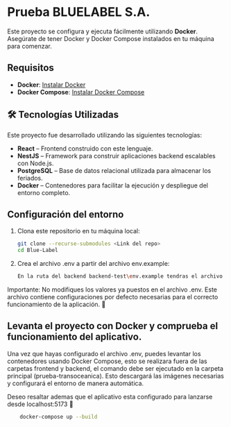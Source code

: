 # Prueba BLUELABEL S.A.

Este proyecto se configura y ejecuta fácilmente utilizando **Docker**. Asegúrate de tener Docker y Docker Compose instalados en tu máquina para comenzar.

## Requisitos

- **Docker**: [Instalar Docker](https://docs.docker.com/get-docker/)
- **Docker Compose**: [Instalar Docker Compose](https://docs.docker.com/compose/install/)

## 🛠 Tecnologías Utilizadas

Este proyecto fue desarrollado utilizando las siguientes tecnologías:

- **React** – Frontend construido con este lenguaje.
- **NestJS** – Framework para construir aplicaciones backend escalables con Node.js.
- **PostgreSQL** – Base de datos relacional utilizada para almacenar los feriados.
- **Docker** – Contenedores para facilitar la ejecución y despliegue del entorno completo.

## Configuración del entorno

1. Clona este repositorio en tu máquina local:

   ```bash
   git clone --recurse-submodules <Link del repo>
   cd Blue-Label

2. Crea el archivo .env a partir del archivo env.example:
    ```bash
    En la ruta del backend backend-test\env.example tendras el archivo que deberas modificar, simplemente renombra el archivo a .env.
  Importante: No modifiques los valores ya puestos en el archivo .env. Este archivo contiene configuraciones por defecto necesarias para el correcto funcionamiento de la aplicación. 🙂

## Levanta el proyecto con Docker y comprueba el funcionamiento del aplicativo.
   Una vez que hayas configurado el archivo .env, puedes levantar los contenedores usando Docker Compose, esto se realizara fuera de las carpetas frontend y backend, el comando debe ser ejecutado en la carpeta principal (prueba-transoceanica). Esto descargará las imágenes necesarias y configurará el entorno de manera automática.

   Deseo resaltar ademas que el aplicativo esta configurado para lanzarse desde localhost:5173 🚀
  ```bash
      docker-compose up --build

  
